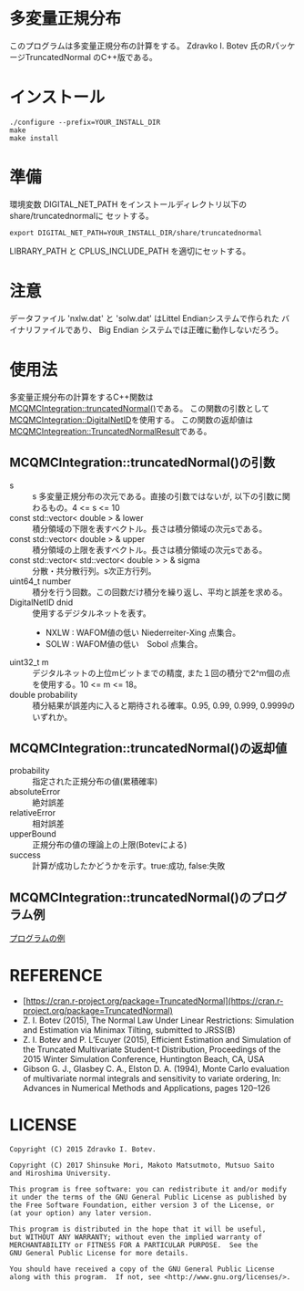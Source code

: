 多変量正規分布
==========

このプログラムは多変量正規分布の計算をする。
Zdravko I. Botev 氏のRパッケージTruncatedNormal
のC++版である。

インストール
=========

    ./configure --prefix=YOUR_INSTALL_DIR
    make
    make install

準備
===
環境変数 DIGITAL_NET_PATH をインストールディレクトリ以下のshare/truncatednormalに
セットする。

    export DIGITAL_NET_PATH=YOUR_INSTALL_DIR/share/truncatednormal

LIBRARY_PATH と CPLUS_INCLUDE_PATH を適切にセットする。

注意
=======
データファイル 'nxlw.dat' と 'solw.dat' はLittel Endianシステムで作られた
バイナリファイルであり、 Big Endian システムでは正確に動作しないだろう。

使用法
=====
多変量正規分布の計算をするC++関数は[MCQMCIntegration::truncatedNormal()](../namespace_m_c_q_m_c_integration.html#af4e5dfd18fce6c772805a91bd7fa2c02)である。
この関数の引数として[MCQMCIntegration::DigitalNetID](../class_m_c_q_m_c_integration_1_1_digital_net.html)を使用する。
この関数の返却値は[MCQMCIntegreation::TruncatedNormalResult](../struct_m_c_q_m_c_integration_1_1_truncated_normal_result.html)である。

MCQMCIntegration::truncatedNormal()の引数
---------------------------------------

<dl>
  <dt>s</dt>
  <dd>s 多変量正規分布の次元である。直接の引数ではないが,
  以下の引数に関わるもの。4 <= s <= 10</dd>

  <dt>const std::vector< double > &  	lower</dt>
  <dd>積分領域の下限を表すベクトル。長さは積分領域の次元sである。</dd>

  <dt>const std::vector< double > &  	upper</dt>
  <dd>積分領域の上限を表すベクトル。長さは積分領域の次元sである。</dd>

  <dt>const std::vector< std::vector< double > > &  	sigma</dt>
  <dd>分散・共分散行列。s次正方行列。</dd>

  <dt>uint64_t  	number</dt>
  <dd>積分を行う回数。この回数だけ積分を繰り返し、平均と誤差を求める。</dd>

  <dt>DigitalNetID	dnid</dt>
  <dd>使用するデジタルネットを表す。
  <ul>
  <li>NXLW : WAFOM値の低い Niederreiter-Xing 点集合。</li>
  <li>SOLW : WAFOM値の低い　Sobol 点集合。</li>
  </ul>
  </dd>

  <dt>uint32_t  	m</dt>
  <dd>デジタルネットの上位mビットまでの精度, また１回の積分で2^m個の点を使用する。10 <= m <= 18。
  </dd>

  <dt>double  	probability</dt>
  <dd>積分結果が誤差内に入ると期待される確率。0.95, 0.99, 0.999, 0.9999のいずれか。</dd>
</dl>

MCQMCIntegration::truncatedNormal()の返却値
-----------------------------------------
<dl>
  <dt>probability</dt>
  <dd>指定された正規分布の値(累積確率)</dd>

  <dt>absoluteError</dt>
  <dd>絶対誤差</dd>

  <dt>relativeError</dt>
  <dd>相対誤差</dd>

  <dt>upperBound</dt>
  <dd>正規分布の値の理論上の上限(Botevによる)</dd>

  <dt>success</dt>
  <dd>計算が成功したかどうかを示す。true:成功, false:失敗</dd>
</dl>

MCQMCIntegration::truncatedNormal()のプログラム例
---------------------------------------------
[プログラムの例](example-qmc.md)

REFERENCE
=========
* [https://cran.r-project.org/package=TruncatedNormal](https://cran.r-project.org/package=TruncatedNormal)
* Z. I. Botev (2015), The Normal Law Under Linear Restrictions:
Simulation and Estimation via Minimax Tilting, submitted to JRSS(B)
* Z. I. Botev and P. L’Ecuyer (2015), Efficient Estimation and Simulation
of the Truncated Multivariate Student-t Distribution,
Proceedings of the 2015 Winter Simulation Conference,
Huntington Beach, CA, USA
* Gibson G. J., Glasbey C. A., Elston D. A. (1994),
Monte Carlo evaluation of multivariate normal integrals and
sensitivity to variate ordering,
In: Advances in Numerical Methods and Applications, pages 120–126

LICENSE
=======
````
Copyright (C) 2015 Zdravko I. Botev.

Copyright (C) 2017 Shinsuke Mori, Makoto Matsutmoto, Mutsuo Saito
and Hiroshima University.

This program is free software: you can redistribute it and/or modify
it under the terms of the GNU General Public License as published by
the Free Software Foundation, either version 3 of the License, or
(at your option) any later version.

This program is distributed in the hope that it will be useful,
but WITHOUT ANY WARRANTY; without even the implied warranty of
MERCHANTABILITY or FITNESS FOR A PARTICULAR PURPOSE.  See the
GNU General Public License for more details.

You should have received a copy of the GNU General Public License
along with this program.  If not, see <http://www.gnu.org/licenses/>.
````